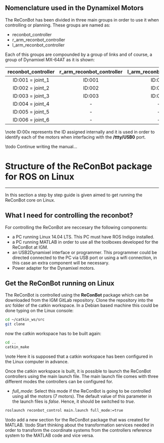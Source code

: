 ## Nomenclature used in the Dynamixel Motors
The ReConBot has been divided in three main groups in order to use it when controlling or planning. These groups are named as:

* reconbot_controller
* r_arm_reconbot_controller
* l_arm_reconbot_controller

Each of this groups are compounded by a group of links and of course, a group of Dynamixel MX-64AT as it is shown:

reconbot_controller | r_arm_reconbot_controller | l_arm_reconbot_controller
:------------------:|:-------------------------:|:------------------------:
ID:001 = joint_1    | ID:001                    | ID:004
ID:002 = joint_2    | ID:002                    | ID:005
ID:003 = joint_3    | ID:003                    | ID:006
ID:004 = joint_4    | -                         | -
ID:005 = joint_5    | -                         | -
ID:006 = joint_6    | -                         | -

\note
  ID:00x represents the ID assigned internally and it is used in order to identify each of the motors when interfacing with the **/ttty/USB0** port.

\todo Continue writing the manual...


# Structure of the ReConBot package for ROS on Linux
---

In this section a step by step guide is given aimed to get running the ReConBot core on Linux.
## What I need for controlling the reconbot?
 For controlling the ReConBot are neccesary the following components:
 * a PC running Linux 14.04 LTS. This PC must have ROS Indigo installed.
 * a PC running MATLAB in order to use all the toolboxes developed for the ReConBot at IGM.
 * an USB2Dynamixel interface or programmer. This programmer could be directed connected to the PC via USB port or using a wifi connection, in this case an extra component will be necessary.
 * Power adapter for the Dynamixel motors.

## Get the ReConBot running on Linux

The ReConBot is controlled using the **ReConBot** package which can be downloaded  from the IGM GitLab repository. Clone the repository into the *src* folder of the catkin workspace. In a Debian based machine this could be done typing on the Linux console:

```bash
cd ~/catkin_ws/src
git clone
```
now the catkin workspace has to be built again:

```bash
cd ..
catkin_make
```
\note Here it is supposed that a catkin workspace has been configured in the Linux computer in advance.

Once the catkin workspace is built, it is possible to launch the ReConBot controllers using the main launch file. The main launch file comes with three different modes the controllers can be configured for.

* *full_mode:* Select this mode if the ReConBot is going to be controlled using all the motors (7 motors). The default value of this parameter in the launch files is *false*. Hence, it should be switched to *true*.

```bash
roslaunch reconbot_control main.launch full_mode:=true
```

\todo add a new section for the ReConBot package that was created for MATLAB.
\todo Start thinking about the transformation services needed in order to transform the coordinate systems from the controllers reference system to the MATLAB code and vice versa.
